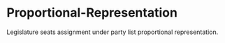 # Proportional-Representation
Legislature seats assignment under party list proportional representation.
